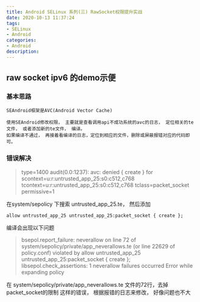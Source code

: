 ```yaml
---
title: Android SELinux 系列(三) RawSocket权限提升实战
date: 2020-10-13 11:37:24
tags:
- SELinux
- Android
categories:
- Android
description:
---
```


## raw socket ipv6 的demo示便

### 基本思路
	
	SEAndroid框架是AVC(Android Vector Cache)

	使用SEAndroid修改权限， 主要就是查看调用api不成功系统的avc的日志， 定位相关的te文件， 或者添加新的te文件， 编译。
	如果编译不通过， 再接着看编译的日志，定位到相应的文件，删除或屏蔽报错对应的代码即可。

### 错误解决

> type=1400 audit(0.0:1237): avc: denied { create } for scontext=u:r:untrusted_app_25:s0:c512,c768 tcontext=u:r:untrusted_app_25:s0:c512,c768 tclass=packet_socket permissive=1

在system/sepolicy 下搜索 untrusted_app_25.te， 然后添加
```te
allow untrusted_app_25 untrusted_app_25:packet_socket { create };
```

编译会出现以下问题

> bsepol.report_failure: neverallow on line 72 of system/sepolicy/private/app_neverallows.te (or line 22629 of policy.conf) violated by allow untrusted_app_25 untrusted_app_25:packet_socket { create };
libsepol.check_assertions: 1 neverallow failures occurred
Error while expanding policy

在 system/sepolicy/private/app_neverallows.te 文件的72行，去掉packet_socket的限制
这样的错误， 根据报错的日志来修改， 好像问题也不大


